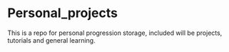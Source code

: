 # Personal_projects
This is a repo for personal progression storage, included will be projects, tutorials and general learning.  
